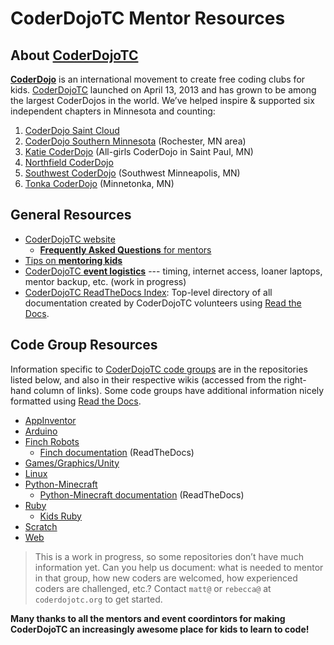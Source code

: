# CoderDojoTC Mentor Resources

## About [CoderDojoTC][]

**[CoderDojo](http://www.coderdojo.com)** is an international movement to create free coding clubs for kids. [CoderDojoTC][] launched on April 13, 2013 and has grown to be among the largest CoderDojos in the world. We’ve helped inspire & supported six independent chapters in Minnesota and counting:

 1. [CoderDojo Saint Cloud][]
 1. [CoderDojo Southern Minnesota][] (Rochester, MN area)
 1. [Katie CoderDojo][] (All-girls CoderDojo in Saint Paul, MN)
 1. [Northfield CoderDojo][]
 1. [Southwest CoderDojo][] (Southwest Minneapolis, MN)
 1. [Tonka CoderDojo][] (Minnetonka, MN)

[CoderDojoTC]: http://www.coderdojotc.org
[CoderDojo Saint Cloud]: http://coderdojominnesota.org/
[Katie CoderDojo]: https://www2.stkate.edu/ncsee
[Tonka CoderDojo]: http://tonkacd.org/
[Southwest CoderDojo]: https://zen.coderdojo.com/dojo/1262
[Northfield CoderDojo]: https://zen.coderdojo.com/dojo/1263
[CoderDojo Southern Minnesota]: http://www.coderdojosomn.org/

## General Resources
 - [CoderDojoTC website][CoderDojoTC]
     - [**Frequently Asked Questions** for mentors](http://www.coderdojotc.org/faq/#mentoring)
 - [Tips on **mentoring kids**](https://github.com/CoderDojoTC/mentor-resources/wiki/Tips-for-Mentoring-Kids)
 - [CoderDojoTC **event logistics**](https://github.com/CoderDojoTC/mentor-resources/wiki/Info-on-CoderDojoTC-events) --- timing, internet access, loaner laptops, mentor backup, etc. (work in progress)
 - [CoderDojoTC ReadTheDocs Index](http://coderdojotc.readthedocs.org/en/latest/): Top-level directory of all documentation created by CoderDojoTC volunteers using [Read the Docs](https://readthedocs.org).

## Code Group Resources

Information specific to [CoderDojoTC code groups](http://www.coderdojotc.org/code_groups) are in the repositories listed below, and also in their respective wikis (accessed from the right-hand column of links). Some code groups have additional information nicely formatted using [Read the Docs](https://readthedocs.org/).

* [AppInventor](https://github.com/CoderDojoTC/appinventor)
* [Arduino](https://github.com/CoderDojoTC/arduino)
* [Finch Robots](https://github.com/CoderDojoTC/robots)
    * [Finch documentation](http://finch-robots.readthedocs.org/en/latest/) (ReadTheDocs)
* [Games/Graphics/Unity](https://github.com/CoderDojoTC/games-graphics-Unity)
* [Linux](https://github.com/CoderDojoTC/linux)
* [Python-Minecraft](https://github.com/CoderDojoTC/python-minecraft)
    * [Python-Minecraft documentation](http://python-minecraft.readthedocs.org/en/latest/) (ReadTheDocs)
* [Ruby](https://github.com/CoderDojoTC/ruby)
    * [Kids Ruby](https://github.com/CoderDojoTC/kidsruby)
* [Scratch](https://github.com/CoderDojoTC/scratch)
* [Web](https://github.com/CoderDojoTC/web)

> This is a work in progress, so some repositories don’t have much information yet. Can you help us document: what is needed to mentor in that group, how new coders are welcomed, how experienced coders are challenged, etc.? Contact `matt@` or `rebecca@` at `coderdojotc.org` to get started.

**Many thanks to all the mentors and event coordintors for making CoderDojoTC an increasingly awesome place for kids to learn to code!**

